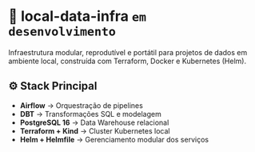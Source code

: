 # 🧩 local-data-infra `em desenvolvimento`

Infraestrutura modular, reprodutível e portátil para projetos de dados em ambiente local, construída com Terraform, Docker e Kubernetes (Helm).

## ⚙️ Stack Principal
- **Airflow** → Orquestração de pipelines
- **DBT** → Transformações SQL e modelagem
- **PostgreSQL 16** → Data Warehouse relacional
- **Terraform + Kind** → Cluster Kubernetes local
- **Helm + Helmfile** → Gerenciamento modular dos serviços
